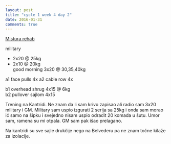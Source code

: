 ```yaml
---
layout: post
title: "cycle 1 week 4 day 2"
date: 2016-01-31
comments: true
---
```


[Mistura rehab](/snagata/log/2015/07/20/mistura-rehab/)

military   
- 2x20 @ 25kg    
- 2x10 @ 20kg  
good morning 3x20 @ 30,35,40kg  

a1 face pulls 4x
a2 cable row 4x

b1 overhead shrug 4x15 @ 6kg  
b2 pullover sajlom 4x15  

Trening na Kantridi. Ne znam da li sam krivo zapisao ali radio sam 3x20 military i GM. Military sam uspio izgurati 2 serija sa 25kg i onda sam morao ić samo na šipku i svejedno nisam uspio odradit 20 komada u šutu. Umor sam, ramena su mi otpala. GM sam pak išao prelagano.

Na kantridi su sve sajle drukčije nego na Belvederu pa ne znam točne kilaže za izolacije.
